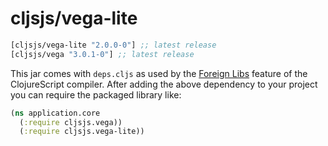 # cljsjs/vega-lite

[](dependency)
```clojure
[cljsjs/vega-lite "2.0.0-0"] ;; latest release
[cljsjs/vega "3.0.1-0"] ;; latest release
```
[](/dependency)

This jar comes with `deps.cljs` as used by the [Foreign Libs][flibs] feature
of the ClojureScript compiler. After adding the above dependency to your project
you can require the packaged library like:

```clojure
(ns application.core
  (:require cljsjs.vega))
  (:require cljsjs.vega-lite))
```

[flibs]: https://github.com/clojure/clojurescript/wiki/Packaging-Foreign-Dependencies
